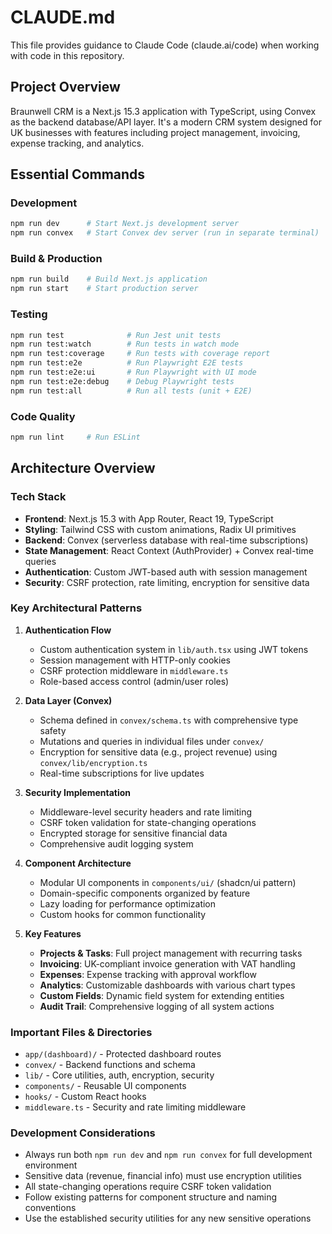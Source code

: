 # CLAUDE.md

This file provides guidance to Claude Code (claude.ai/code) when working with code in this repository.

## Project Overview

Braunwell CRM is a Next.js 15.3 application with TypeScript, using Convex as the backend database/API layer. It's a modern CRM system designed for UK businesses with features including project management, invoicing, expense tracking, and analytics.

## Essential Commands

### Development
```bash
npm run dev      # Start Next.js development server
npm run convex   # Start Convex dev server (run in separate terminal)
```

### Build & Production
```bash
npm run build    # Build Next.js application
npm run start    # Start production server
```

### Testing
```bash
npm run test              # Run Jest unit tests
npm run test:watch        # Run tests in watch mode
npm run test:coverage     # Run tests with coverage report
npm run test:e2e          # Run Playwright E2E tests
npm run test:e2e:ui       # Run Playwright with UI mode
npm run test:e2e:debug    # Debug Playwright tests
npm run test:all          # Run all tests (unit + E2E)
```

### Code Quality
```bash
npm run lint     # Run ESLint
```

## Architecture Overview

### Tech Stack
- **Frontend**: Next.js 15.3 with App Router, React 19, TypeScript
- **Styling**: Tailwind CSS with custom animations, Radix UI primitives
- **Backend**: Convex (serverless database with real-time subscriptions)
- **State Management**: React Context (AuthProvider) + Convex real-time queries
- **Authentication**: Custom JWT-based auth with session management
- **Security**: CSRF protection, rate limiting, encryption for sensitive data

### Key Architectural Patterns

1. **Authentication Flow**
   - Custom authentication system in `lib/auth.tsx` using JWT tokens
   - Session management with HTTP-only cookies
   - CSRF protection middleware in `middleware.ts`
   - Role-based access control (admin/user roles)

2. **Data Layer (Convex)**
   - Schema defined in `convex/schema.ts` with comprehensive type safety
   - Mutations and queries in individual files under `convex/`
   - Encryption for sensitive data (e.g., project revenue) using `convex/lib/encryption.ts`
   - Real-time subscriptions for live updates

3. **Security Implementation**
   - Middleware-level security headers and rate limiting
   - CSRF token validation for state-changing operations
   - Encrypted storage for sensitive financial data
   - Comprehensive audit logging system

4. **Component Architecture**
   - Modular UI components in `components/ui/` (shadcn/ui pattern)
   - Domain-specific components organized by feature
   - Lazy loading for performance optimization
   - Custom hooks for common functionality

5. **Key Features**
   - **Projects & Tasks**: Full project management with recurring tasks
   - **Invoicing**: UK-compliant invoice generation with VAT handling
   - **Expenses**: Expense tracking with approval workflow
   - **Analytics**: Customizable dashboards with various chart types
   - **Custom Fields**: Dynamic field system for extending entities
   - **Audit Trail**: Comprehensive logging of all system actions

### Important Files & Directories
- `app/(dashboard)/` - Protected dashboard routes
- `convex/` - Backend functions and schema
- `lib/` - Core utilities, auth, encryption, security
- `components/` - Reusable UI components
- `hooks/` - Custom React hooks
- `middleware.ts` - Security and rate limiting middleware

### Development Considerations
- Always run both `npm run dev` and `npm run convex` for full development environment
- Sensitive data (revenue, financial info) must use encryption utilities
- All state-changing operations require CSRF token validation
- Follow existing patterns for component structure and naming conventions
- Use the established security utilities for any new sensitive operations